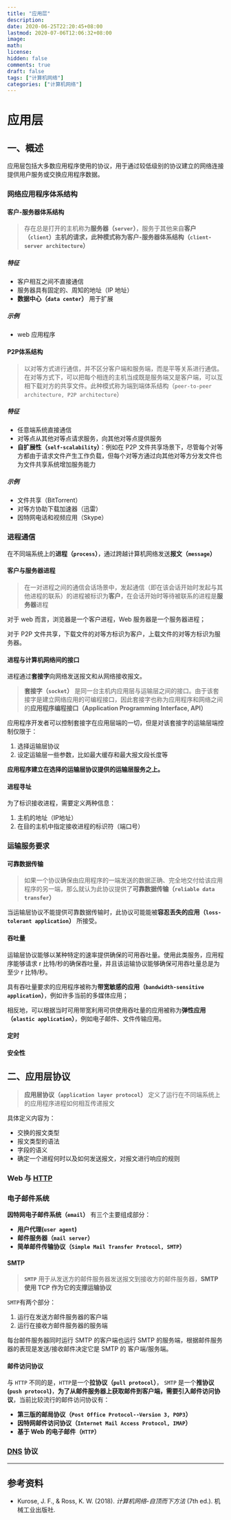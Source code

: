 ```yaml
---
title: "应用层"
description: 
date: 2020-06-25T22:20:45+08:00
lastmod: 2020-07-06T12:06:32+08:00
image: 
math: 
license: 
hidden: false
comments: true
draft: false
tags: ["计算机网络"]
categories: ["计算机网络"]
---
```

# 应用层
## 一、概述

应用层包括大多数应用程序使用的协议，用于通过较低级别的协议建立的网络连接提供用户服务或交换应用程序数据。

### 网络应用程序体系结构

#### 客户-服务器体系结构

> 存在总是打开的主机称为**服务器（`server`）**，服务于其他来自**客户（`client`）**主机的请求，此种模式称为**客户-服务器体系结构（`client-server architecture`）**

##### 特征

* 客户相互之间不直接通信
* 服务器具有固定的、周知的地址（IP 地址）
* **数据中心（`data center`）** 用于扩展

##### 示例

* web 应用程序

#### P2P体系结构
> 以对等方式进行通信，并不区分客户端和服务端，而是平等关系进行通信。在对等方式下，可以把每个相连的主机当成既是服务端又是客户端，可以互相下载对方的共享文件。此种模式称为端到端体系结构（`peer-to-peer architecture, P2P architecture`）

##### 特征

* 任意端系统直接通信
* 对等点从其他对等点请求服务，向其他对等点提供服务
* **自扩展性（`self-scalability`）**：例如在 P2P 文件共享场景下，尽管每个对等方都由于请求文件产生工作负载，但每个对等方通过向其他对等方分发文件也为文件共享系统增加服务能力

##### 示例

* 文件共享（BitTorrent）
* 对等方协助下载加速器（迅雷）
* 因特网电话和视频应用（Skype）



### 进程通信

在不同端系统上的**进程（`process`）**，通过跨越计算机网络发送**报文（`message`）**

#### 客户与服务器进程

> 在一对进程之间的通信会话场景中，发起通信（即在该会话开始时发起与其他进程的联系）的进程被标识为**客户**，在会话开始时等待被联系的进程是**服务器**进程

对于 web 而言，浏览器是一个客户进程，Web 服务器是一个服务器进程；

对于 P2P 文件共享，下载文件的对等方标识为客户，上载文件的对等方标识为服务器。

#### 进程与计算机网络间的接口

进程通过**套接字**向网络发送报文和从网络接收报文。

> **套接字（`socket`）** 是同一台主机内应用层与运输层之间的接口。由于该套接字是建立网络应用的可编程接口，因此套接字也称为应用程序和网络之间的**应用程序编程接口（Application  Programming Interface, API）**

应用程序开发者可以控制套接字在应用层端的一切，但是对该套接字的运输层端控制仅限于：

1. 选择运输层协议
2. 设定运输层一些参数，比如最大缓存和最大报文段长度等

**应用程序建立在选择的运输层协议提供的运输层服务之上。**

#### 进程寻址

为了标识接收进程，需要定义两种信息：

1. 主机的地址（IP地址）
2. 在目的主机中指定接收进程的标识符（端口号）



### 运输服务要求

#### 可靠数据传输

> 如果一个协议确保由应用程序的一端发送的数据正确、完全地交付给该应用程序的另一端，那么就认为此协议提供了**可靠数据传输（`reliable data transfer`）**

当运输层协议不能提供可靠数据传输时，此协议可能能被**容忍丢失的应用（`loss-tolerant application`）** 所接受。



#### 吞吐量

运输层协议能够以某种特定的速率提供确保的可用吞吐量。使用此类服务，应用程序能够请求 r 比特/秒的确保吞吐量，并且该运输协议能够确保可用吞吐量总是为至少 r 比特/秒。



具有吞吐量要求的应用程序被称为**带宽敏感的应用（`bandwidth-sensitive application`）**，例如许多当前的多媒体应用；

相反地，可以根据当时可用带宽利用可供使用吞吐量的应用被称为**弹性应用（`elastic application`）**，例如电子邮件、文件传输应用。



#### 定时



#### 安全性



##  二、应用层协议

> **应用层协议（`application layer protocol`）** 定义了运行在不同端系统上的应用程序进程如何相互传递报文


具体定义内容为：
* 交换的报文类型
* 报文类型的语法
* 字段的语义
* 确定一个进程何时以及如何发送报文，对报文进行响应的规则


### Web 与 [HTTP](HTTP.md) 

### 电子邮件系统

**因特网电子邮件系统（`email`）** 有三个主要组成部分：

* **用户代理(`user agent`)**
* **邮件服务器（`mail server`）**
* **简单邮件传输协议（`Simple Mail Transfer Protocol, SMTP`）**

#### SMTP

> **`SMTP`** 用于从发送方的邮件服务器发送报文到接收方的邮件服务器，**SMTP 使用 TCP 作为它的支撑运输协议**

`SMTP`有两个部分：

1. 运行在发送方邮件服务器的客户端
2. 运行在接收方邮件服务器的服务端

每台邮件服务器同时运行 SMTP 的客户端也运行 SMTP 的服务端，根据邮件服务器的表现是发送/接收邮件决定它是 SMTP 的 客户端/服务端。

#### 邮件访问协议

与 `HTTP` 不同的是，`HTTP`是一个**拉协议（`pull protocol`）**， `SMTP` 是一个**推协议(`push protocol`)**，**为了从邮件服务器上获取邮件到客户端，需要引入邮件访问协议**，当前比较流行的邮件访问协议有：

* **第三版的邮局协议（`Post Office Protocol--Version 3, POP3`）**
* **因特网邮件访问协议（`Internet Mail Access Protocol, IMAP`）**
* **基于 Web 的电子邮件（`HTTP`）**



### [DNS](域名和DNS.md) 协议

---------------------
## 参考资料

- Kurose, J. F., & Ross, K. W. (2018). *计算机网络-自顶而下方法* (7th ed.). 机械工业出版社.

